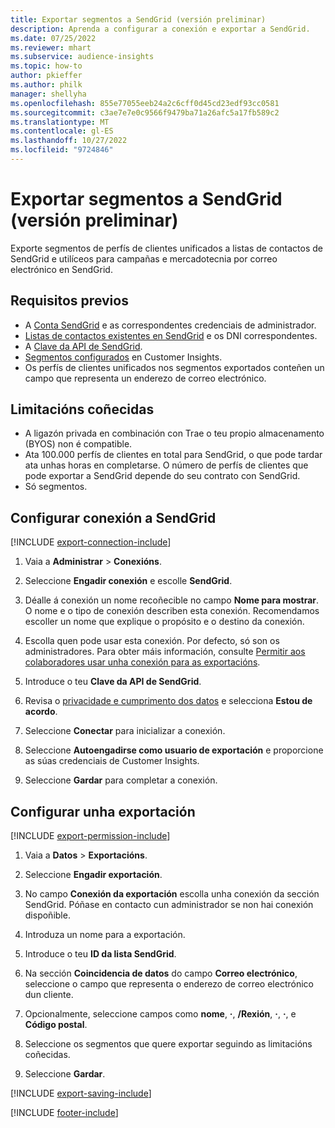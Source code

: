 ```yaml
---
title: Exportar segmentos a SendGrid (versión preliminar)
description: Aprenda a configurar a conexión e exportar a SendGrid.
ms.date: 07/25/2022
ms.reviewer: mhart
ms.subservice: audience-insights
ms.topic: how-to
author: pkieffer
ms.author: philk
manager: shellyha
ms.openlocfilehash: 855e77055eeb24a2c6cff0d45cd23edf93cc0581
ms.sourcegitcommit: c3ae7e7e0c9566f9479ba71a26afc5a17fb589c2
ms.translationtype: MT
ms.contentlocale: gl-ES
ms.lasthandoff: 10/27/2022
ms.locfileid: "9724846"
---
```

# <a name="export-segments-to-sendgrid-preview"></a>Exportar segmentos a SendGrid (versión preliminar)

Exporte segmentos de perfís de clientes unificados a listas de contactos de SendGrid e utilíceos para campañas e mercadotecnia por correo electrónico en SendGrid.

## <a name="prerequisites"></a>Requisitos previos

- A [Conta SendGrid](https://sendgrid.com/) e as correspondentes credenciais de administrador.
- [Listas de contactos existentes en SendGrid](https://sendgrid.com/docs/ui/managing-contacts/create-and-manage-contacts/#manage-contacts) e os DNI correspondentes.
- A [Clave da API de SendGrid](https://sendgrid.com/docs/ui/account-and-settings/api-keys/).
- [Segmentos configurados](segments.md) en Customer Insights.
- Os perfís de clientes unificados nos segmentos exportados conteñen un campo que representa un enderezo de correo electrónico.

## <a name="known-limitations"></a>Limitacións coñecidas

- A ligazón privada en combinación con Trae o teu propio almacenamento (BYOS) non é compatible.
- Ata 100.000 perfís de clientes en total para SendGrid, o que pode tardar ata unhas horas en completarse. O número de perfís de clientes que pode exportar a SendGrid depende do seu contrato con SendGrid.
- Só segmentos.

## <a name="set-up-connection-to-sendgrid"></a>Configurar conexión a SendGrid

[!INCLUDE [export-connection-include](includes/export-connection-admn.md)]

1. Vaia a **Administrar** > **Conexións**.

1. Seleccione **Engadir conexión** e escolle **SendGrid**.

1. Déalle á conexión un nome recoñecible no campo **Nome para mostrar**. O nome e o tipo de conexión describen esta conexión. Recomendamos escoller un nome que explique o propósito e o destino da conexión.

1. Escolla quen pode usar esta conexión. Por defecto, só son os administradores. Para obter máis información, consulte [Permitir aos colaboradores usar unha conexión para as exportacións](connections.md#allow-contributors-to-use-a-connection-for-exports).

1. Introduce o teu **Clave da API de SendGrid**.

1. Revisa o [privacidade e cumprimento dos datos](connections.md#data-privacy-and-compliance) e selecciona **Estou de acordo**.

1. Seleccione **Conectar** para inicializar a conexión.

1. Seleccione **Autoengadirse como usuario de exportación** e proporcione as súas credenciais de Customer Insights.

1. Seleccione **Gardar** para completar a conexión.

## <a name="configure-an-export"></a>Configurar unha exportación

[!INCLUDE [export-permission-include](includes/export-permission.md)]

1. Vaia a **Datos** > **Exportacións**.

1. Seleccione **Engadir exportación**.

1. No campo **Conexión da exportación** escolla unha conexión da sección SendGrid. Póñase en contacto cun administrador se non hai conexión dispoñible.

1. Introduza un nome para a exportación.

1. Introduce o teu **ID da lista SendGrid**.

1. Na sección **Coincidencia de datos** do campo **Correo electrónico**, seleccione o campo que representa o enderezo de correo electrónico dun cliente.

1. Opcionalmente, seleccione campos como **nome**, **·**, **/Rexión**, **·**, **·**, e **Código postal**.

1. Seleccione os segmentos que quere exportar seguindo as limitacións coñecidas.

1. Seleccione **Gardar**.

[!INCLUDE [export-saving-include](includes/export-saving.md)]

[!INCLUDE [footer-include](includes/footer-banner.md)]
